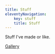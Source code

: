 ```yaml
---
title: Stuff
eleventyNavigation:
    key: stuff
    title: Stuff
---
```


Stuff I've made or like.

[Gallery](/stuff/gallery)